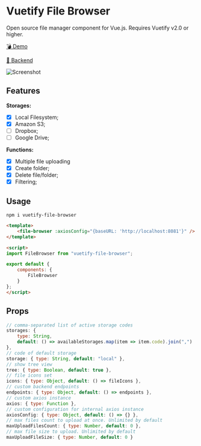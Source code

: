 # Vuetify File Browser

Open source file manager component for Vue.js. Requires Vuetify v2.0 or higher.

[💣 Demo](https://vuetify-file-browser-demo.herokuapp.com/) 

[🚀 Backend](https://github.com/semeniuk/vuetify-file-browser-server)

![Screenshot](https://user-images.githubusercontent.com/15949274/65264191-c6a55c00-db16-11e9-841a-81e3906e5ca7.PNG)

## Features

**Storages:**
- [x] Local Filesystem;
- [x] Amazon S3;
- [ ] Dropbox;
- [ ] Google Drive;

**Functions:**
- [x] Multiple file uploading
- [x] Create folder;
- [x] Delete file/folder;
- [x] Filtering;

## Usage

```
npm i vuetify-file-browser
```

```html
<template>
    <file-browser :axiosConfig="{baseURL: 'http://localhost:8081'}" />
</template>

<script>
import FileBrowser from "vuetify-file-browser";

export default {
    components: {
        FileBrowser
    }
};
</script>
```

## Props

```js
// comma-separated list of active storage codes
storages: {
    type: String,
    default: () => availableStorages.map(item => item.code).join(",")
},
// code of default storage
storage: { type: String, default: "local" },
// show tree view
tree: { type: Boolean, default: true },
// file icons set
icons: { type: Object, default: () => fileIcons },
// custom backend endpoints
endpoints: { type: Object, default: () => endpoints },
// custom axios instance
axios: { type: Function },
// custom configuration for internal axios instance
axiosConfig: { type: Object, default: () => {} },
// max files count to upload at once. Unlimited by default
maxUploadFilesCount: { type: Number, default: 0 },
// max file size to upload. Unlimited by default
maxUploadFileSize: { type: Number, default: 0 }
```